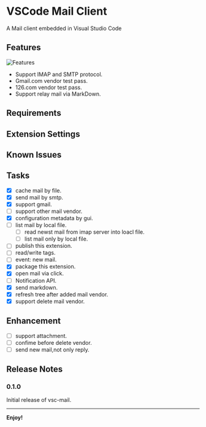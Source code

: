 # VSCode Mail Client

A Mail client embedded in Visual Studio Code

## Features

![Features](https://tva1.sinaimg.cn/large/e6c9d24egy1h4vxxwaxpij219d0u0jx0.jpg)

- Support IMAP and SMTP protocol.
- Gmail.com vendor test pass.
- 126.com vendor test pass.
- Support relay mail via MarkDown.

## Requirements

## Extension Settings

## Known Issues

## Tasks

- [x] cache mail by file.
- [x] send mail by smtp.
- [x] support gmail.
- [ ] support other mail vendor.
- [x] configuration metadata by gui.
- [ ] list mail by local file.
    - [ ] read newst mail from imap server into loacl file.
    - [ ] list mail only by local file.
- [ ] publish this extension.
- [ ] read/write tags.
- [ ] event: new mail.
- [x] package this extension.
- [x] open mail via click.
- [ ] Notification API.
- [x] send markdown.
- [x] refresh tree after added mail vendor.
- [x] support delete mail vendor.

## Enhancement

- [ ] support attachment.
- [ ] confime before delete vendor.
- [ ] send new mail,not only reply.

## Release Notes

### 0.1.0

Initial release of vsc-mail.

-----------------------------------------------------------------------------------------------------------
**Enjoy!**
